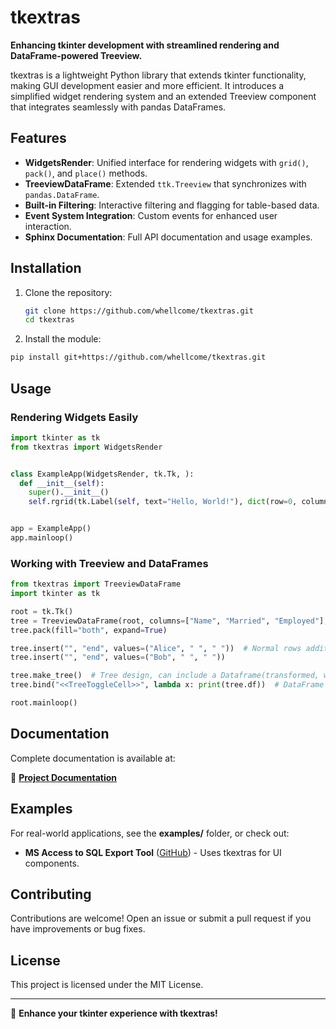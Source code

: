 # tkextras

**Enhancing tkinter development with streamlined rendering and DataFrame-powered Treeview.**

tkextras is a lightweight Python library that extends tkinter functionality, making GUI development easier and more
efficient. It introduces a simplified widget rendering system and an extended Treeview component that integrates
seamlessly with pandas DataFrames.

## Features

- **WidgetsRender**: Unified interface for rendering widgets with `grid()`, `pack()`, and `place()` methods.
- **TreeviewDataFrame**: Extended `ttk.Treeview` that synchronizes with `pandas.DataFrame`.
- **Built-in Filtering**: Interactive filtering and flagging for table-based data.
- **Event System Integration**: Custom events for enhanced user interaction.
- **Sphinx Documentation**: Full API documentation and usage examples.

## Installation

1. Clone the repository:
   ```bash
   git clone https://github.com/whellcome/tkextras.git
   cd tkextras
   ```

2. Install the module:

```sh
pip install git+https://github.com/whellcome/tkextras.git
```

## Usage

### Rendering Widgets Easily

```python
import tkinter as tk
from tkextras import WidgetsRender


class ExampleApp(WidgetsRender, tk.Tk, ):
  def __init__(self):
    super().__init__()
    self.rgrid(tk.Label(self, text="Hello, World!"), dict(row=0, column=0))


app = ExampleApp()
app.mainloop()
```

### Working with Treeview and DataFrames

```python
from tkextras import TreeviewDataFrame
import tkinter as tk

root = tk.Tk()
tree = TreeviewDataFrame(root, columns=["Name", "Married", "Employed"], show='headings')
tree.pack(fill="both", expand=True)

tree.insert("", "end", values=("Alice", " ", " "))  # Normal rows addition
tree.insert("", "end", values=("Bob", " ", " "))

tree.make_tree()  # Tree design, can include a Dataframe(transformed, with identical columns) to loading
tree.bind("<<TreeToggleCell>>", lambda x: print(tree.df))  # DataFrame synchronization

root.mainloop()
```

## Documentation

Complete documentation is available at:

📖 **[Project Documentation](https://github.com/whellcome/tkextras/docs/html/index.html)**

## Examples

For real-world applications, see the **examples/** folder, or check out:

- **MS Access to SQL Export Tool** ([GitHub](https://github.com/whellcome/MSAccessToSQL)) - Uses tkextras for UI
  components.

## Contributing

Contributions are welcome! Open an issue or submit a pull request if you have improvements or bug fixes.

## License

This project is licensed under the MIT License.

---

🚀 **Enhance your tkinter experience with tkextras!**
